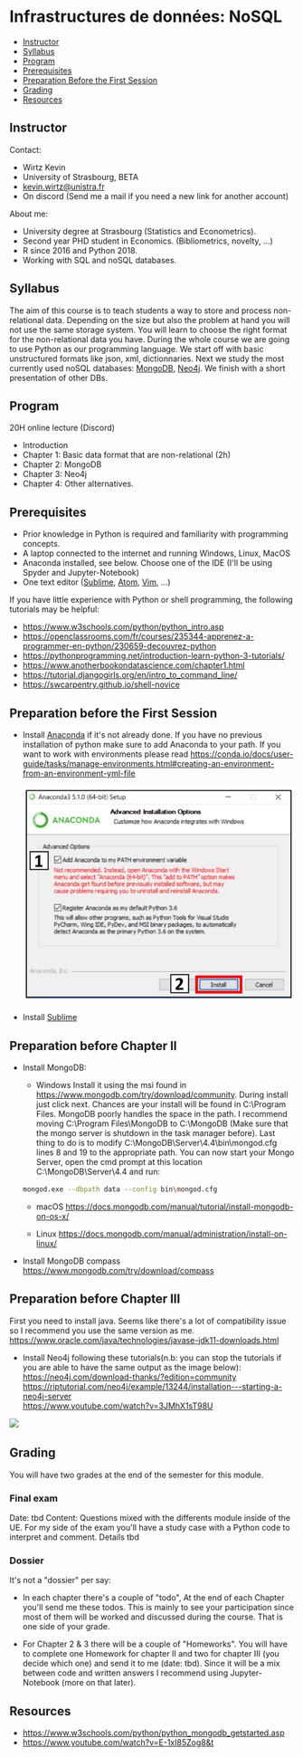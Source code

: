 #  Infrastructures de données: NoSQL

- [Instructor](#Instructor)
- [Syllabus](#Syllabus)
- [Program](#Program)
- [Prerequisites](#Prerequisites)
- [Preparation Before the First Session](#Preparation)
- [Grading](#Grading)
- [Resources](#Resources)

<a name="Instructor"></a>
## Instructor
Contact:
 - Wirtz Kevin
 - University of Strasbourg, BETA
 - kevin.wirtz@unistra.fr
 - On discord (Send me a mail if you need a new link for another account)

About me:
 - University degree at Strasbourg (Statistics and Econometrics).
 - Second year PHD student in Economics.  (Bibliometrics, novelty, ...)
 - R since 2016 and Python 2018.
 - Working with SQL and noSQL databases.


<a name="Syllabus"></a>
## Syllabus 

The aim of this course is to teach students a way to store and process non-relational data. Depending on the size but also the problem at hand you will not use the same storage system. You will learn to choose the right format for the non-relational data you have.
During the whole course we are going to use Python as our programming language. We start off with basic unstructured formats like json, xml, dictionnaries. Next we study the most currently used noSQL databases: [MongoDB](https://www.mongodb.com/), [Neo4j](https://neo4j.com/download-neo4j-now). We finish with a short presentation of other DBs. 


<a name="Program"></a>
## Program 

20H online lecture (Discord)

- Introduction
- Chapter 1:  Basic data format that are non-relational (2h)
- Chapter 2:  MongoDB
- Chapter 3:  Neo4j
- Chapter 4:  Other alternatives.

<a name="Prerequisites"></a>
## Prerequisites

- Prior knowledge in Python is required and familiarity with programming concepts.
- A laptop connected to the internet and running Windows, Linux, MacOS
- Anaconda installed, see below. Choose one of the IDE (I'll be using Spyder and Jupyter-Notebook)
- One text editor ([Sublime](https://www.sublimetext.com/), [Atom](https://atom.io/), [Vim](https://www.vim.org/), ...)


If you have little experience with Python or shell programming, the following tutorials may be helpful:

- https://www.w3schools.com/python/python_intro.asp
- https://openclassrooms.com/fr/courses/235344-apprenez-a-programmer-en-python/230659-decouvrez-python
- https://pythonprogramming.net/introduction-learn-python-3-tutorials/
- https://www.anotherbookondatascience.com/chapter1.html
- https://tutorial.djangogirls.org/en/intro_to_command_line/
- https://swcarpentry.github.io/shell-novice


<a name="Preparation"></a>
## Preparation before the First Session

- Install [Anaconda](https://www.anaconda.com/products/individual) if it's not already done. If you have no previous installation of python make sure to add Anaconda to your path. If you want to work with environments please read https://conda.io/docs/user-guide/tasks/manage-environments.html#creating-an-environment-from-an-environment-yml-file
    
    <img src="img/conda.png">

- Install [Sublime](https://www.sublimetext.com/3)

## Preparation before Chapter II

- Install MongoDB:
    * Windows
        Install it using the msi found in https://www.mongodb.com/try/download/community. During install just click next. Chances are your install will be found in C:\Program Files. MongoDB poorly handles the space in the path. I recommend moving C:\Program Files\MongoDB to C:\MongoDB (Make sure that the mongo server is shutdown in the task manager before). Last thing to do is to modify C:\MongoDB\Server\4.4\bin\mongod.cfg lines 8 and 19 to the appropriate path.
        You can now start your Mongo Server, open the cmd prompt at this location C:\MongoDB\Server\4.4 and run:
    ```bash
    mongod.exe --dbpath data --config bin\mongod.cfg
   ```
   * macOS
   https://docs.mongodb.com/manual/tutorial/install-mongodb-on-os-x/
   
   * Linux
   https://docs.mongodb.com/manual/administration/install-on-linux/

- Install MongoDB compass https://www.mongodb.com/try/download/compass

## Preparation before Chapter III

First you need to install java. Seems like there's a lot of compatibility issue so I recommend you use the same version as me. 
https://www.oracle.com/java/technologies/javase-jdk11-downloads.html

- Install Neo4j following these tutorials(n.b: you can stop the tutorials if you are able to have the same output as the image below):
    https://neo4j.com/download-thanks/?edition=community \
    https://riptutorial.com/neo4j/example/13244/installation---starting-a-neo4j-server \
    https://www.youtube.com/watch?v=3JMhX1sT98U 

<img src="img/Neo4j_setup.png">


<a name="Evaluation system"></a>

## Grading

You will have two grades at the end of the semester for this module. 

### Final exam

Date: tbd 
Content: Questions mixed with the differents module inside of the UE. For my side of the exam you'll have a study case with a Python code to interpret and comment. Details tbd

### Dossier

It's not a "dossier" per say:

- In each chapter there's a couple of "todo", At the end of each Chapter you'll send me these todos. This is mainly to see your participation since most of them will be worked and discussed during the course. That is one side of your grade.

- For Chapter 2 & 3 there will be a couple of "Homeworks". You will have to complete one Homework for chapter II and two for chapter III (you decide which one) and send it to me (date: tbd). Since it will be a mix between code and written answers I recommend using Jupyter-Notebook (more on that later).

<a name="Resources"></a>
## Resources

- https://www.w3schools.com/python/python_mongodb_getstarted.asp
- https://www.youtube.com/watch?v=E-1xI85Zog8&t